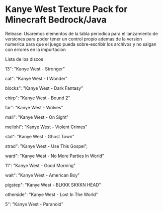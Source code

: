 # Kanye West Texture Pack for Minecraft Bedrock/Java

Release:
Usaremos elementos de la tabla periodica para el lanzamiento de versiones para poder tener un control propio ademas de la version numerica para que el juego pueda sobre-escribir los archivos y no salgan con errores en la importación 

Lista de los discos

13": "Kanye West -  Stronger"

cat": "Kanye West - I Wonder"

blocks": "Kanye West - Dark Fantasy"

chirp": "Kanye West - Bound 2"

far": "Kanye West - Wolves"

mall": "Kanye West - On Sight"

mellohi": "Kanye West - Violent Crimes"

stal": "Kanye West - Ghost Town"

strad": "Kanye West - Use This Gospel",

ward": "Kanye West - No More Parties In World"

11": "Kanye West - Good Morning"

wait": "Kanye West - American Boy"

pigstep": "Kanye West - BLKKK SKKKN HEAD"

otherside": "Kanye West - Lost In The World"

5": "Kanye West - Paranoid"
